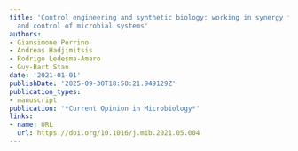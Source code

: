 ```yaml
---
title: 'Control engineering and synthetic biology: working in synergy for the analysis
  and control of microbial systems'
authors:
- Giansimone Perrino
- Andreas Hadjimitsis
- Rodrigo Ledesma‐Amaro
- Guy‐Bart Stan
date: '2021-01-01'
publishDate: '2025-09-30T18:50:21.949129Z'
publication_types:
- manuscript
publication: '*Current Opinion in Microbiology*'
links:
- name: URL
  url: https://doi.org/10.1016/j.mib.2021.05.004
---
```

